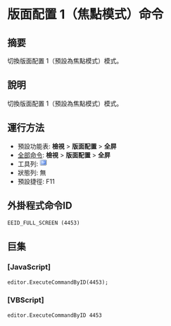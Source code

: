 # 版面配置 1（焦點模式）命令

## 摘要

切換版面配置 1（預設為焦點模式）模式。

## 說明

切換版面配置 1（預設為焦點模式）模式。

## 運行方法

- 預設功能表: **檢視** \> **版面配置** \> **全屏**
- [全部命令](../tools/all_commands): **檢視** \> **版面配置** \> **全屏**
- 工具列: ![](../../images/full_screen.png)
- 狀態列: 無
- 預設捷徑: F11

## 外掛程式命令ID

```
EEID_FULL_SCREEN (4453)
```

## 巨集

### \[JavaScript\]

```
editor.ExecuteCommandByID(4453);
```

### \[VBScript\]

```
editor.ExecuteCommandByID 4453
```
